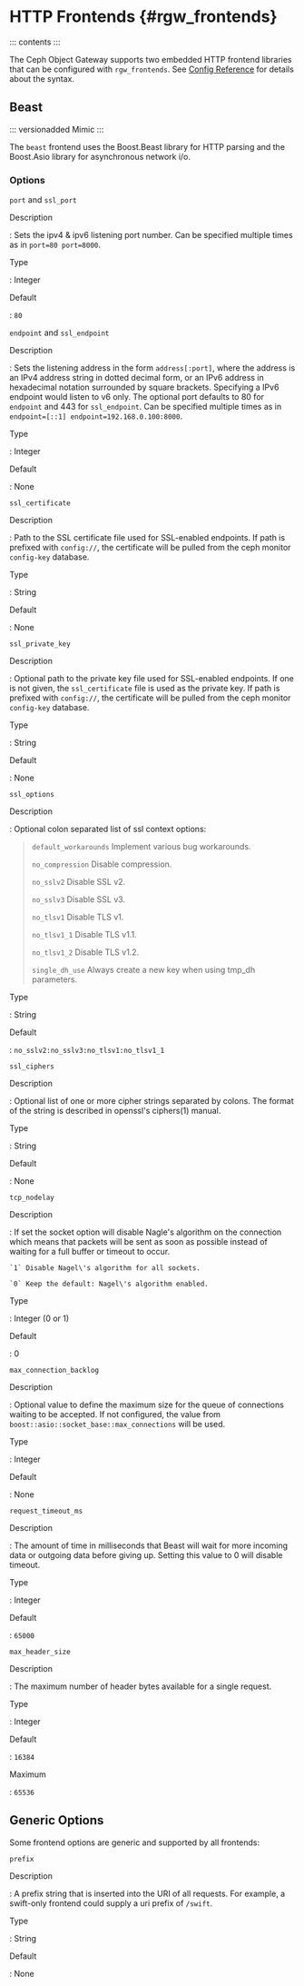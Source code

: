 # HTTP Frontends {#rgw_frontends}

::: contents
:::

The Ceph Object Gateway supports two embedded HTTP frontend libraries
that can be configured with `rgw_frontends`. See [Config
Reference](../config-ref) for details about the syntax.

## Beast

::: versionadded
Mimic
:::

The `beast` frontend uses the Boost.Beast library for HTTP parsing and
the Boost.Asio library for asynchronous network i/o.

### Options

`port` and `ssl_port`

Description

:   Sets the ipv4 & ipv6 listening port number. Can be specified
    multiple times as in `port=80 port=8000`.

Type

:   Integer

Default

:   `80`

`endpoint` and `ssl_endpoint`

Description

:   Sets the listening address in the form `address[:port]`, where the
    address is an IPv4 address string in dotted decimal form, or an IPv6
    address in hexadecimal notation surrounded by square brackets.
    Specifying a IPv6 endpoint would listen to v6 only. The optional
    port defaults to 80 for `endpoint` and 443 for `ssl_endpoint`. Can
    be specified multiple times as in
    `endpoint=[::1] endpoint=192.168.0.100:8000`.

Type

:   Integer

Default

:   None

`ssl_certificate`

Description

:   Path to the SSL certificate file used for SSL-enabled endpoints. If
    path is prefixed with `config://`, the certificate will be pulled
    from the ceph monitor `config-key` database.

Type

:   String

Default

:   None

`ssl_private_key`

Description

:   Optional path to the private key file used for SSL-enabled
    endpoints. If one is not given, the `ssl_certificate` file is used
    as the private key. If path is prefixed with `config://`, the
    certificate will be pulled from the ceph monitor `config-key`
    database.

Type

:   String

Default

:   None

`ssl_options`

Description

:   Optional colon separated list of ssl context options:

> `default_workarounds` Implement various bug workarounds.
>
> `no_compression` Disable compression.
>
> `no_sslv2` Disable SSL v2.
>
> `no_sslv3` Disable SSL v3.
>
> `no_tlsv1` Disable TLS v1.
>
> `no_tlsv1_1` Disable TLS v1.1.
>
> `no_tlsv1_2` Disable TLS v1.2.
>
> `single_dh_use` Always create a new key when using tmp_dh parameters.

Type

:   String

Default

:   `no_sslv2:no_sslv3:no_tlsv1:no_tlsv1_1`

`ssl_ciphers`

Description

:   Optional list of one or more cipher strings separated by colons. The
    format of the string is described in openssl\'s ciphers(1) manual.

Type

:   String

Default

:   None

`tcp_nodelay`

Description

:   If set the socket option will disable Nagle\'s algorithm on the
    connection which means that packets will be sent as soon as possible
    instead of waiting for a full buffer or timeout to occur.

    `1` Disable Nagel\'s algorithm for all sockets.

    `0` Keep the default: Nagel\'s algorithm enabled.

Type

:   Integer (0 or 1)

Default

:   0

`max_connection_backlog`

Description

:   Optional value to define the maximum size for the queue of
    connections waiting to be accepted. If not configured, the value
    from `boost::asio::socket_base::max_connections` will be used.

Type

:   Integer

Default

:   None

`request_timeout_ms`

Description

:   The amount of time in milliseconds that Beast will wait for more
    incoming data or outgoing data before giving up. Setting this value
    to 0 will disable timeout.

Type

:   Integer

Default

:   `65000`

`max_header_size`

Description

:   The maximum number of header bytes available for a single request.

Type

:   Integer

Default

:   `16384`

Maximum

:   `65536`

## Generic Options

Some frontend options are generic and supported by all frontends:

`prefix`

Description

:   A prefix string that is inserted into the URI of all requests. For
    example, a swift-only frontend could supply a uri prefix of
    `/swift`.

Type

:   String

Default

:   None
